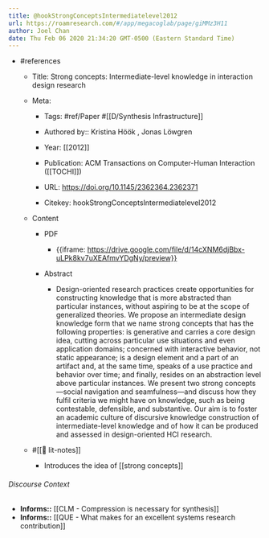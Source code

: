 ```yaml
---
title: @hookStrongConceptsIntermediatelevel2012
url: https://roamresearch.com/#/app/megacoglab/page/giMMz3H11
author: Joel Chan
date: Thu Feb 06 2020 21:34:20 GMT-0500 (Eastern Standard Time)
---
```


- #references

    - Title: Strong concepts: Intermediate-level knowledge in interaction design research

    - Meta:

        - Tags: #ref/Paper #[[D/Synthesis Infrastructure]]

        - Authored by::  Kristina Höök ,  Jonas Löwgren

        - Year: [[2012]]

        - Publication: ACM Transactions on Computer-Human Interaction ([[TOCHI]])

        - URL: https://doi.org/10.1145/2362364.2362371

        - Citekey: hookStrongConceptsIntermediatelevel2012

    - Content

        - PDF

            - {{iframe: https://drive.google.com/file/d/14cXNM6djBbx-uLPk8kv7uXEAfmvYDgNy/preview}}

        - Abstract

            - Design-oriented research practices create opportunities for constructing knowledge that is more abstracted than particular instances, without aspiring to be at the scope of generalized theories. We propose an intermediate design knowledge form that we name strong concepts that has the following properties: is generative and carries a core design idea, cutting across particular use situations and even application domains; concerned with interactive behavior, not static appearance; is a design element and a part of an artifact and, at the same time, speaks of a use practice and behavior over time; and finally, resides on an abstraction level above particular instances. We present two strong concepts—social navigation and seamfulness—and discuss how they fulfil criteria we might have on knowledge, such as being contestable, defensible, and substantive. Our aim is to foster an academic culture of discursive knowledge construction of intermediate-level knowledge and of how it can be produced and assessed in design-oriented HCI research.

    - #[[📝 lit-notes]]

        - Introduces the idea of [[strong concepts]]

###### Discourse Context

- **Informs::** [[CLM - Compression is necessary for synthesis]]
- **Informs::** [[QUE - What makes for an excellent systems research contribution]]
